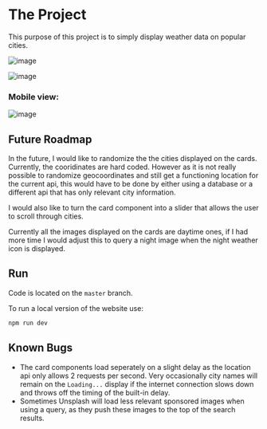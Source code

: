 # The Project

This purpose of this project is to simply display weather data on popular cities.

![image](https://github.com/hartgit/Svelte/assets/113650559/59503caf-6df7-451a-b862-1c6e4a023722)

![image](https://github.com/hartgit/Svelte/assets/113650559/0898dcca-e44b-4ab7-bc86-3967a1647caf)

### Mobile view:

![image](https://github.com/hartgit/Svelte/assets/113650559/306afd2f-dfce-4aef-af03-322e814bdaf1)

## Future Roadmap

In the future, I would like to randomize the the cities displayed on the cards. Currently, the cooridinates are hard coded. However as it is not really possible to randomize geocoordinates and still get a functioning location for the current api, this would have to be done by either using a database or a different api that has only relevant city information.

I would also like to turn the card component into a slider that allows the user to scroll through cities.

Currently all the images displayed on the cards are daytime ones, if I had more time I would adjust this to query a night image when the night weather icon is displayed.

## Run

Code is located on the `master` branch.

To run a local version of the website use:

```bash
npm run dev
```

## Known Bugs

* The card components load seperately on a slight delay as the location api only allows 2 requests per second. Very occasionally city names will remain on the `Loading...` display if the internet connection slows down and throws off the timing of the built-in delay.
* Sometimes Unsplash will load less relevant sponsored images when using a query, as they push these images to the top of the search results.
  


